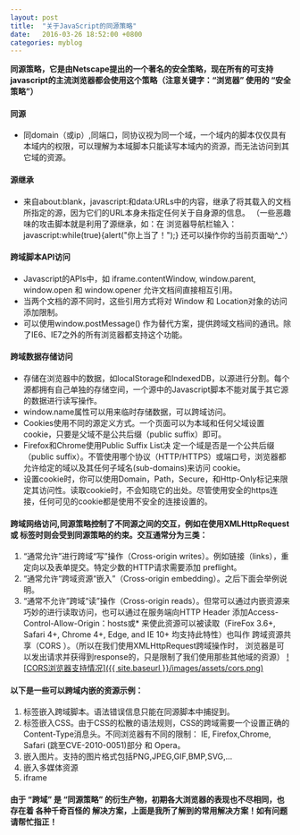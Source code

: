 ```yaml
---
layout: post
title:  "关于JavaScript的同源策略"
date:   2016-03-26 18:52:00 +0800
categories: myblog
---
```

**同源策略，它是由Netscape提出的一个著名的安全策略，现在所有的可支持javascript的主流浏览器都会使用这个策略（注意关键字：“浏览器” 使用的 “安全策略”）**


#### 同源
* 同domain（或ip）,同端口，同协议视为同一个域，一个域内的脚本仅仅具有本域内的权限，可以理解为本域脚本只能读写本域内的资源，而无法访问到其它域的资源。

#### 源继承
* 来自about:blank，javascript:和data:URLs中的内容，继承了将其载入的文档所指定的源，因为它们的URL本身未指定任何关于自身源的信息。
（一些恶趣味的攻击脚本就是利用了源继承，如：在 浏览器导航栏输入：javascript:while(true){alert("你上当了！");} 还可以操作你的当前页面呦^_^）

#### 跨域脚本API访问
* Javascript的APIs中，如 iframe.contentWindow, window.parent, window.open 和 window.opener 允许文档间直接相互引用。
* 当两个文档的源不同时，这些引用方式将对 Window 和 Location对象的访问添加限制。
* 可以使用window.postMessage() 作为替代方案，提供跨域文档间的通讯。除了IE6、IE7之外的所有浏览器都支持这个功能。

#### 跨域数据存储访问
* 存储在浏览器中的数据，如localStorage和IndexedDB，以源进行分割。每个源都拥有自己单独的存储空间，一个源中的Javascript脚本不能对属于其它源的数据进行读写操作。
* window.name属性可以用来临时存储数据，可以跨域访问。
* Cookies使用不同的源定义方式。一个页面可以为本域和任何父域设置cookie，只要是父域不是公共后缀（public suffix）即可。
* Firefox和Chrome使用Public Suffix List决 定一个域是否是一个公共后缀（public suffix）。不管使用哪个协议（HTTP/HTTPS）或端口号，浏览器都允许给定的域以及其任何子域名(sub-domains)来访问 cookie。
* 设置cookie时，你可以使用Domain，Path，Secure，和Http-Only标记来限定其访问性。读取cookie时，不会知晓它的出处。尽管使用安全的https连接，任何可见的cookie都是使用不安全的连接设置的。

#### 跨域网络访问,同源策略控制了不同源之间的交互，例如在使用XMLHttpRequest 或 标签时则会受到同源策略的约束。交互通常分为三类：
1. “通常允许”进行跨域“写”操作（Cross-origin writes）。例如链接（links），重定向以及表单提交。特定少数的HTTP请求需要添加 preflight。
2. “通常允许“跨域资源“嵌入”（Cross-origin embedding）。之后下面会举例说明。
3. “通常不允许”跨域“读”操作（Cross-origin reads）。但常可以通过内嵌资源来巧妙的进行读取访问，也可以通过在服务端向HTTP Header 添加Access-Control-Allow-Origin：hosts或*
来使此资源可以被读取（FireFox 3.6+, Safari 4+, Chrome 4+, Edge, and IE 10+ 均支持此特性）也叫作 跨域资源共享（CORS ）。（所以在我们使用XMLHttpRequest跨域操作时，
浏览器是可以发出请求并获得到response的，只是限制了我们使用那些其他域的资源）
 <a href="http://caniuse.com/#feat=cors" target="_blank">![CORS浏览器支持情况]({{ site.baseurl }}/images/assets/cors.png)</a>


#### 以下是一些可以跨域内嵌的资源示例：
1. 标签嵌入跨域脚本。语法错误信息只能在同源脚本中捕捉到。
2. 标签嵌入CSS。由于CSS的松散的语法规则，CSS的跨域需要一个设置正确的Content-Type消息头。不同浏览器有不同的限制： IE, Firefox,Chrome, Safari (跳至CVE-2010-0051)部分 和 Opera。
3. 嵌入图片。支持的图片格式包括PNG,JPEG,GIF,BMP,SVG,...
4. 嵌入多媒体资源
5. iframe

#### 由于 “跨域” 是 “同源策略” 的衍生产物，初期各大浏览器的表现也不尽相同，也存在着 各种千奇百怪的 解决方案，上面是我所了解到的常用解决方案！如有问题请帮忙指正！

